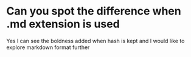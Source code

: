 # Can you spot the difference when .md extension is used
Yes I can see the boldness added when hash is kept and I would like to explore markdown format further  
